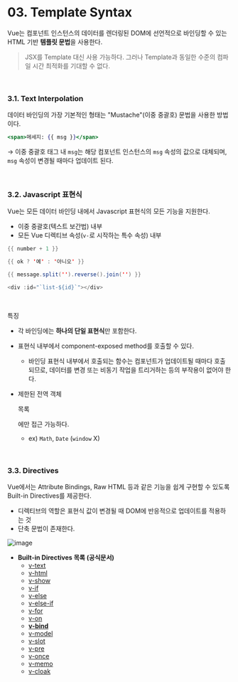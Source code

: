 # 03. Template Syntax

Vue는 컴포넌트 인스턴스의 데이터를 렌더링된 DOM에 선언적으로 바인딩할 수 있는 HTML 기반 **템플릿 문법**을 사용한다.

> JSX를 Template 대신 사용 가능하다. 그러나 Template과 동일한 수준의 컴파일 시간 최적화를 기대할 수 없다.

<br>

### 3.1. Text Interpolation

데이터 바인딩의 가장 기본적인 형태는 "Mustache"(이중 중괄호) 문법을 사용한 방법이다.

```jsx
<span>메세지: {{ msg }}</span>
```

→ 이중 중괄호 태그 내 `msg`는 해당 컴포넌트 인스턴스의 `msg` 속성의 값으로 대체되며, `msg` 속성이 변경될 때마다 업데이트 된다.

<br>

### 3.2. Javascript 표현식

Vue는 모든 데이터 바인딩 내에서 Javascript 표현식의 모든 기능을 지원한다.

- 이중 중괄호(텍스트 보간법) 내부
- 모든 Vue 디렉티브 속성(`v-`로 시작하는 특수 속성) 내부

```java
{{ number + 1 }}

{{ ok ? '예' : '아니오' }}

{{ message.split('').reverse().join('') }}

<div :id="`list-${id}`"></div>
```

<br>

특징

- 각 바인딩에는 **하나의 단일 표현식**만 포함한다.

- 표현식 내부에서 component-exposed method를 호출할 수 있다.

  - 바인딩 표현식 내부에서 호출되는 함수는 컴포넌트가 업데이트될 때마다 호출되므로, 데이터를 변경 또는 비동기 작업을 트리거하는 등의 부작용이 없어야 한다.

- 제한된 전역 객체 

  목록

  에만 접근 가능하다.

  - ex) `Math`, `Date` (`window` X)

<br>

### 3.3. Directives

Vue에서는 Attribute Bindings, Raw HTML 등과 같은 기능을 쉽게 구현할 수 있도록 Built-in Directives를 제공한다.

- 디렉티브의 역할은 표현식 값이 변경될 때 DOM에 반응적으로 업데이트를 적용하는 것
- 단축 문법이 존재한다.

![image](https://user-images.githubusercontent.com/70627979/211134968-44cf32b3-7d0e-4c7e-a04e-0d1b72528e3d.png)

- **Built-in Directives 목록 (공식문서)**
  - [v-text](https://vuejs.org/api/built-in-directives.html#v-text)
  - [v-html](https://vuejs.org/api/built-in-directives.html#v-html)
  - [v-show](https://vuejs.org/api/built-in-directives.html#v-show)
  - [v-if](https://vuejs.org/api/built-in-directives.html#v-if)
  - [v-else](https://vuejs.org/api/built-in-directives.html#v-else)
  - [v-else-if](https://vuejs.org/api/built-in-directives.html#v-else-if)
  - [v-for](https://vuejs.org/api/built-in-directives.html#v-for)
  - [v-on](https://vuejs.org/api/built-in-directives.html#v-on)
  - [**v-bind**](https://vuejs.org/api/built-in-directives.html#v-bind)
  - [v-model](https://vuejs.org/api/built-in-directives.html#v-model)
  - [v-slot](https://vuejs.org/api/built-in-directives.html#v-slot)
  - [v-pre](https://vuejs.org/api/built-in-directives.html#v-pre)
  - [v-once](https://vuejs.org/api/built-in-directives.html#v-once)
  - [v-memo](https://vuejs.org/api/built-in-directives.html#v-memo)
  - [v-cloak](https://vuejs.org/api/built-in-directives.html#v-cloak)